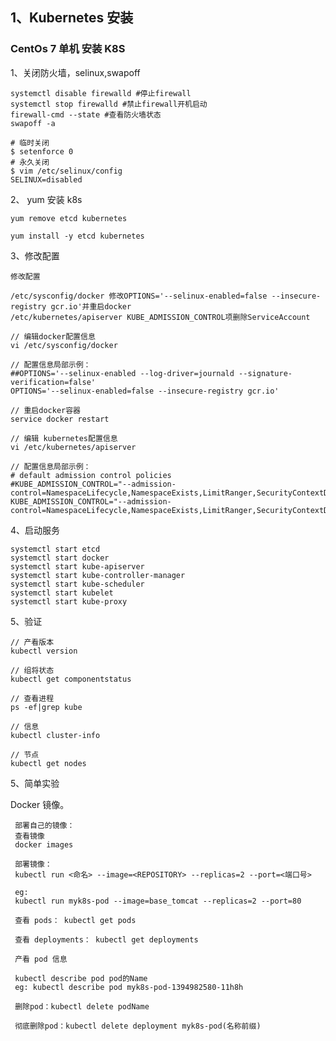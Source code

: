 ## 1、Kubernetes 安装

### CentOs 7 单机 安装 K8S

1、关闭防火墙，selinux,swapoff

    systemctl disable firewalld #停止firewall
    systemctl stop firewalld #禁止firewall开机启动
    firewall-cmd --state #查看防火墙状态
    swapoff -a
     
    # 临时关闭
    $ setenforce 0  
    # 永久关闭
    $ vim /etc/selinux/config 
    SELINUX=disabled
    
2、 yum 安装 k8s   

    yum remove etcd kubernetes
    
    yum install -y etcd kubernetes
    
3、修改配置
 
    修改配置
    
    /etc/sysconfig/docker 修改OPTIONS='--selinux-enabled=false --insecure-registry gcr.io'并重启docker
    /etc/kubernetes/apiserver KUBE_ADMISSION_CONTROL项删除ServiceAccount   
    
    // 编辑docker配置信息
    vi /etc/sysconfig/docker
    
    // 配置信息局部示例：
    ##OPTIONS='--selinux-enabled --log-driver=journald --signature-verification=false'
    OPTIONS='--selinux-enabled=false --insecure-registry gcr.io'
    
    // 重启docker容器
    service docker restart
    
    // 编辑 kubernetes配置信息
    vi /etc/kubernetes/apiserver
    
    // 配置信息局部示例：
    # default admission control policies
    #KUBE_ADMISSION_CONTROL="--admission-control=NamespaceLifecycle,NamespaceExists,LimitRanger,SecurityContextDeny,ServiceAccount,ResourceQuota"
    KUBE_ADMISSION_CONTROL="--admission-control=NamespaceLifecycle,NamespaceExists,LimitRanger,SecurityContextDeny,ResourceQuota"
    
4、启动服务

    systemctl start etcd
    systemctl start docker
    systemctl start kube-apiserver
    systemctl start kube-controller-manager
    systemctl start kube-scheduler
    systemctl start kubelet
    systemctl start kube-proxy
    

5、验证

    // 产看版本
    kubectl version
    
    // 组将状态
    kubectl get componentstatus
    
    // 查看进程
    ps -ef|grep kube
    
    // 信息
    kubectl cluster-info
    
    // 节点
    kubectl get nodes
    
5、简单实验

   Docker 镜像。
   
     部署自己的镜像：
     查看镜像
     docker images
     
     部署镜像：
     kubectl run <命名> --image=<REPOSITORY> --replicas=2 --port=<端口号>
     
     eg:
     kubectl run myk8s-pod --image=base_tomcat --replicas=2 --port=80
     
     查看 pods： kubectl get pods
     
     查看 deployments： kubectl get deployments
     
     产看 pod 信息
     
     kubectl describe pod pod的Name
     eg: kubectl describe pod myk8s-pod-1394982580-11h8h
     
     删除pod：kubectl delete podName
     
     彻底删除pod：kubectl delete deployment myk8s-pod(名称前缀)
     
     
                
    
    
    
    
    
     

